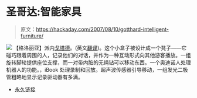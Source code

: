 # 圣哥达:智能家具

> 原文：<https://hackaday.com/2007/08/10/gotthard-intelligent-furniture/>

![](img/2728e3537cd359e753d845f847005e7f.png)
【格洛丽亚】派内[戈塔德](http://gestaltung.fh-wuerzburg.de/blogs/museum_20/?cat=11)。(英文[翻译](http://www.google.com/translate?u=http%3A%2F%2Fgestaltung.fh-wuerzburg.de%2Fblogs%2Fmuseum_20%2F%3Fcat%3D11&langpair=de%7Cen&hl=en&ie=UTF8))。这个小盒子被设计成一个凳子——它碰巧跟着周围的人，记录他们的对话，并作为一种互动形式向其他游客播放。一组旋转脚轮提供座位支撑，而一对带内脏的无绳钻可以移动东西。一个奥迪诺人处理机器人的功能。，iBook 处理录制和回放。超声波传感器引导移动，一组发光二极管粗略地显示记录驱动器有多满。

*   [永久链接](http://gestaltung.fh-wuerzburg.de/blogs/museum_20/?cat=11)